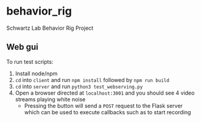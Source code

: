 # behavior_rig
Schwartz Lab Behavior Rig Project

## Web gui
To run test scripts:
1. Install node/npm
2. `cd` into `client` and run `npm install` followed by `npm run build`
3. `cd` into `server` and run `python3 test_webserving.py`
4. Open a browser directed at `localhost:3001` and you should see 4 video streams playing white noise
    - Pressing the button will send a `POST` request to the Flask server which can be used to execute callbacks such as to start recording